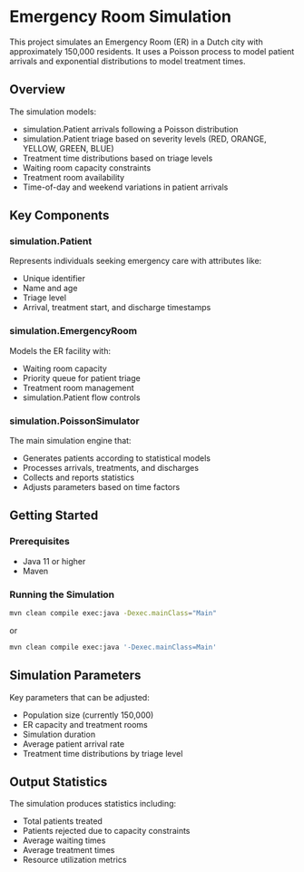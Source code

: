 # Emergency Room Simulation

This project simulates an Emergency Room (ER) in a Dutch city with approximately 150,000 residents. It uses a Poisson process to model patient arrivals and exponential distributions to model treatment times.

## Overview

The simulation models:
- simulation.Patient arrivals following a Poisson distribution
- simulation.Patient triage based on severity levels (RED, ORANGE, YELLOW, GREEN, BLUE)
- Treatment time distributions based on triage levels
- Waiting room capacity constraints
- Treatment room availability
- Time-of-day and weekend variations in patient arrivals

## Key Components

### simulation.Patient
Represents individuals seeking emergency care with attributes like:
- Unique identifier
- Name and age
- Triage level
- Arrival, treatment start, and discharge timestamps

### simulation.EmergencyRoom
Models the ER facility with:
- Waiting room capacity
- Priority queue for patient triage
- Treatment room management
- simulation.Patient flow controls

### simulation.PoissonSimulator
The main simulation engine that:
- Generates patients according to statistical models
- Processes arrivals, treatments, and discharges
- Collects and reports statistics
- Adjusts parameters based on time factors

## Getting Started

### Prerequisites
- Java 11 or higher
- Maven

### Running the Simulation
```bash
mvn clean compile exec:java -Dexec.mainClass="Main"
```
or
```bash
mvn clean compile exec:java '-Dexec.mainClass=Main'
```

## Simulation Parameters

Key parameters that can be adjusted:
- Population size (currently 150,000)
- ER capacity and treatment rooms
- Simulation duration
- Average patient arrival rate
- Treatment time distributions by triage level

## Output Statistics

The simulation produces statistics including:
- Total patients treated
- Patients rejected due to capacity constraints
- Average waiting times
- Average treatment times
- Resource utilization metrics
